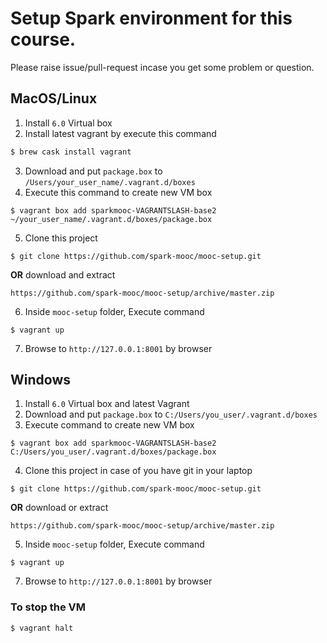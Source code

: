 # Setup Spark environment for this course.

Please raise issue/pull-request incase you get some problem or question.

## MacOS/Linux
1. Install `6.0` Virtual box
2. Install latest vagrant by execute this command
```bash
$ brew cask install vagrant
```
3. Download and put `package.box` to `/Users/your_user_name/.vagrant.d/boxes`
4. Execute this command to create new VM box
```
$ vagrant box add sparkmooc-VAGRANTSLASH-base2 ~/your_user_name/.vagrant.d/boxes/package.box
```
5. Clone this project
```
$ git clone https://github.com/spark-mooc/mooc-setup.git
```
**OR** download and extract
```
https://github.com/spark-mooc/mooc-setup/archive/master.zip
```
6. Inside `mooc-setup` folder, Execute command
```
$ vagrant up
```
7. Browse to `http://127.0.0.1:8001` by browser

## Windows
1. Install `6.0` Virtual box and latest Vagrant
2. Download and put `package.box` to `C:/Users/you_user/.vagrant.d/boxes`
3. Execute command to create new VM box
```
$ vagrant box add sparkmooc-VAGRANTSLASH-base2 C:/Users/you_user/.vagrant.d/boxes/package.box
```
4. Clone this project in case of you have git in your laptop
```
$ git clone https://github.com/spark-mooc/mooc-setup.git
```
**OR** download or extract
```
https://github.com/spark-mooc/mooc-setup/archive/master.zip
```
5. Inside `mooc-setup` folder, Execute command
```
$ vagrant up
```
7. Browse to `http://127.0.0.1:8001` by browser

### To stop the VM
```
$ vagrant halt
```